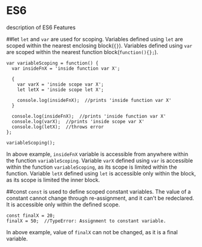 # ES6
description of ES6 Features

##let
`let` and `var` are used for scoping.
Variables defined using `let` are scoped within the nearest enclosing block(`{}`).
Variables defined using `var` are scoped within the nearest function block(`function(){};`).

```
var variableScoping = function() {
  var insideFnX = 'inside function var X';

  {
    var varX = 'inside scope var X';
    let letX = 'inside scope let X';

    console.log(insideFnX);  //prints 'inside function var X'
  }

  console.log(insideFnX);  //prints 'inside function var X'
  console.log(varX);  //prints 'inside scope var X'
  console.log(letX);  //throws error
};

variableScoping();
```

In above example, 
`insideFnX` variable is accessible from anywhere within the function `variableScoping`.
Variable `varX` defined using `var` is accessible within the function `variableScoping`, as its scope is limited within the function.
Variable `letX` defined using `let` is accessible only within the block, as its scope is limited the inner block.


##const
`const` is used to define scoped constant variables.
The value of a constant cannot change through re-assignment, and it can't be redeclared.
It is accessible only within the defined scope.

```
const finalX = 20;
finalX = 50;  //TypeError: Assignment to constant variable.
```
In above example,
value of `finalX` can not be changed, as it is a final variable.